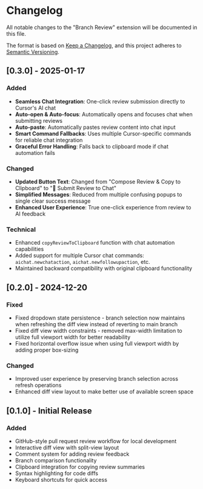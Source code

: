 # Changelog

All notable changes to the "Branch Review" extension will be documented in this file.

The format is based on [Keep a Changelog](https://keepachangelog.com/en/1.0.0/),
and this project adheres to [Semantic Versioning](https://semver.org/spec/v2.0.0.html).

## [0.3.0] - 2025-01-17

### Added
- **Seamless Chat Integration**: One-click review submission directly to Cursor's AI chat
- **Auto-open & Auto-focus**: Automatically opens and focuses chat when submitting reviews
- **Auto-paste**: Automatically pastes review content into chat input
- **Smart Command Fallbacks**: Uses multiple Cursor-specific commands for reliable chat integration
- **Graceful Error Handling**: Falls back to clipboard mode if chat automation fails

### Changed
- **Updated Button Text**: Changed from "Compose Review & Copy to Clipboard" to "🚀 Submit Review to Chat"
- **Simplified Messages**: Reduced from multiple confusing popups to single clear success message
- **Enhanced User Experience**: True one-click experience from review to AI feedback

### Technical
- Enhanced `copyReviewToClipboard` function with chat automation capabilities
- Added support for multiple Cursor chat commands: `aichat.newchataction`, `aichat.newfollowupaction`, etc.
- Maintained backward compatibility with original clipboard functionality

## [0.2.0] - 2024-12-20

### Fixed
- Fixed dropdown state persistence - branch selection now maintains when refreshing the diff view instead of reverting to main branch
- Fixed diff view width constraints - removed max-width limitation to utilize full viewport width for better readability
- Fixed horizontal overflow issue when using full viewport width by adding proper box-sizing

### Changed
- Improved user experience by preserving branch selection across refresh operations
- Enhanced diff view layout to make better use of available screen space

## [0.1.0] - Initial Release

### Added
- GitHub-style pull request review workflow for local development
- Interactive diff view with split-view layout
- Comment system for adding review feedback
- Branch comparison functionality
- Clipboard integration for copying review summaries
- Syntax highlighting for code diffs
- Keyboard shortcuts for quick access
